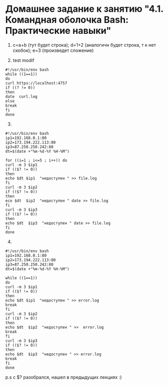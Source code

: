 # Домашнее задание к занятию "4.1. Командная оболочка Bash: Практические навыки"

1.  с=a+b (тут будет строка); d=1+2 (аналогичн будет строка, т к нет скобок); e=3 (произведет сложение)

2.  test modif
```
#!/usr/bin/env bash
while ((1==1))
do
curl https://localhost:4757
if ((? != 0))
then
date  curl.log
else
break
fi
done
```

3. 
```
#!/usr/bin/env bash
ip1=192.168.0.1:80
ip2=173.194.222.113:80
ip3=87.250.250.242:80
dt=$(date +"%m-%d-%Y %H-%M")

for ((i=1 ; i<=5 ; i++)) do
curl -m 3 $ip1
if (($? != 0))
then
echo $dt $ip1  "недоступен " >> file.log
fi
curl -m 3 $ip2
if (($? != 0))
then
eco $dt  $ip2  "недоступен " date >> file.log
fi
curl -m 3 $ip3
if (($? != 0))
then
echo $dt  $ip3  "недоступен " date >> file.log
fi
done
```

4. 
```
#!/usr/bin/env bash
ip1=192.168.0.1:80
ip2=173.194.222.113:80
ip3=87.250.250.242:80
dt=$(date +"%m-%d-%Y %H-%M")

while ((1==1))
do
curl -m 3 $ip1
if (($? != 0))
then
echo $dt $ip1  "недоступен " >> error.log
break
fi
curl -m 3 $ip2
if (($? != 0))
then
echo $dt  $ip2  "недоступен " >>  error.log
break
fi
curl -m 3 $ip3
if (($? != 0))
then
echo $dt  $ip3  "недоступен " >> error.log
break
fi
done
```

p.s c $? разобрался, нашел в предыдущих лекциях :)
